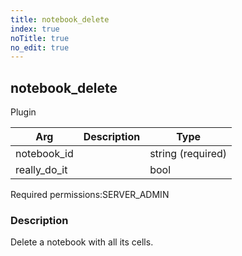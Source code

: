 ```yaml
---
title: notebook_delete
index: true
noTitle: true
no_edit: true
---
```




<div class="vql_item"></div>


## notebook_delete
<span class='vql_type label label-warning pull-right page-header'>Plugin</span>



<div class="vqlargs"></div>

Arg | Description | Type
----|-------------|-----
notebook_id||string (required)
really_do_it||bool

<span class="permission_list vql_type">Required permissions:</span><span class="permission_list linkcolour label label-important">SERVER_ADMIN</span>

### Description

Delete a notebook with all its cells. 

